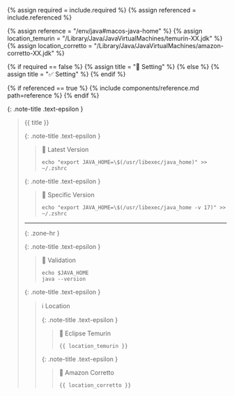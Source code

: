 <!-- LOCATION -->
<!-- _includes/components/java/ -->

<!-- INCLUDE -->
<!-- components/java/home-macos.md -->

<!-- VARIABLES -->
<!-- required:      [true, false], default to true -->
<!-- referenced:    [true, false], default to false -->


<!-- READ VARIABLES -->
{% assign required   = include.required %}
{% assign referenced = include.referenced %}


<!-- ASSIGN CONSTANTS -->
{% assign reference = "/env/java#macos-java-home" %}
{% assign location_temurin  = "/Library/Java/JavaVirtualMachines/temurin-XX.jdk" %}
{% assign location_corretto = "/Library/Java/JavaVirtualMachines/amazon-corretto-XX.jdk" %}


<!-- DECIDE TO DISPLAY THE NECESSITY OF THE INSTALLATION -->
{% if required == false %}
    {% assign title = "🔲 Setting" %}
{% else %}
    {% assign title = "✅ Setting" %}
{% endif %}


<!-- DECIDE TO DISPLAY THE LINK OF THIS COMPONENT -->
{% if referenced == true %}
{% include components/reference.md path=reference %}
{% endif %}


<!-- MAIN CONTENT -->

{: .note-title .text-epsilon }
> {{ title }}
>
> {: .note-title .text-epsilon }
>> 🔘 Latest Version
>>
>> ```shell
>> echo "export JAVA_HOME=\$(/usr/libexec/java_home)" >> ~/.zshrc
>> ```
>
> {: .note-title .text-epsilon }
>> 🔘 Specific Version
>>
>> ```shell
>> echo "export JAVA_HOME=\$(/usr/libexec/java_home -v 17)" >> ~/.zshrc
>> ```
>
> <hr>{: .zone-hr }
>
> {: .note-title .text-epsilon }
>> 🔲 Validation
>>
>> ```shell
>> echo $JAVA_HOME
>> java --version
>> ```
>
> {: .note-title .text-epsilon }
>> ℹ️ Location
>>
>> {: .note-title .text-epsilon } 
>>> 🔘 Eclipse Temurin
>>>
>>> `{{ location_temurin }}`
>>
>> {: .note-title .text-epsilon } 
>>> 🔘 Amazon Corretto
>>>
>>> `{{ location_corretto }}`